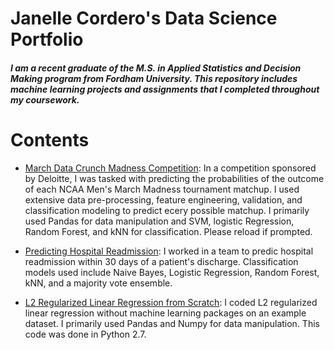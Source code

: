 # **Janelle Cordero's Data Science Portfolio**

##### I am a recent graduate of the M.S. in Applied Statistics and Decision Making program from Fordham University. This repository includes machine learning projects and assignments that I completed throughout my coursework.

# Contents

- [March Data Crunch Madness Competition](https://github.com/jcordero219/Janelle-Cordero-Data-Science-Portfolio/blob/master/March%20Data%20Crunch%20Madness.ipynb): In a competition sponsored by Deloitte, I was tasked with predicting the probabilities of the outcome of each NCAA Men's March Madness tournament matchup. I used extensive data pre-processing, feature engineering, validation, and classification modeling to predict ecery possible matchup. I primarily used Pandas for data manipulation and SVM, logistic Regression, Random Forest, and kNN for classification. Please reload if prompted.

- [Predicting Hospital Readmission](https://github.com/jcordero219/Janelle-Cordero-Data-Science-Portfolio/blob/master/Predicting%20Hospital%20Readmission.ipynb): I worked in a team to predic hospital readmission within 30 days of a patient's discharge. Classification models used include Naive Bayes, Logistic Regression, Random Forest, kNN, and a majority vote ensemble.

- [L2 Regularized Linear Regression from Scratch](https://github.com/jcordero219/Janelle-Cordero-Data-Science-Portfolio/blob/master/L2%20Linear%20Regression%20from%20Scratch.ipynb): I coded L2 regularized linear regression without machine learning packages on an example dataset. I primarily used Pandas and Numpy for data manipulation. This code was done in Python 2.7.

